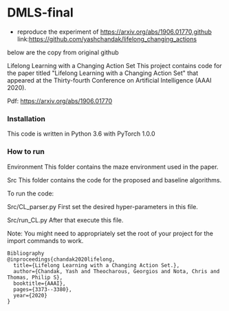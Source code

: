# DMLS-final
- reproduce the experiment of  https://arxiv.org/abs/1906.01770,github link:https://github.com/yashchandak/lifelong_changing_actions


below are the copy from original github

Lifelong Learning with a Changing Action Set
This project contains code for the paper titled "Lifelong Learning with a Changing Action Set" that appeared at the Thirty-fourth Conference on Artificial Intelligence (AAAI 2020).

Pdf: https://arxiv.org/abs/1906.01770

### Installation
This code is written in Python 3.6 with PyTorch 1.0.0

### How to run
Environment This folder contains the maze environment used in the paper.

Src This folder contains the code for the proposed and baseline algorithms.

To run the code:

Src/CL_parser.py First set the desired hyper-parameters in this file.

Src/run_CL.py After that execute this file.

Note: You might need to appropriately set the root of your project for the import commands to work.

```
Bibliography
@inproceedings{chandak2020lifelong,
  title={Lifelong Learning with a Changing Action Set.},
  author={Chandak, Yash and Theocharous, Georgios and Nota, Chris and Thomas, Philip S},
  booktitle={AAAI},
  pages={3373--3380},
  year={2020}
}
```
 
